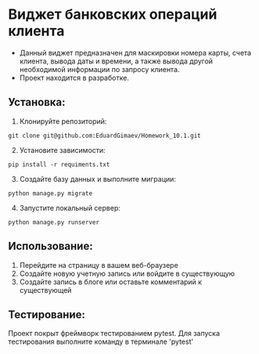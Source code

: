 # Виджет банковских операций клиента

 - Данный виджет предназначен для маскировки номера карты, счета клиента, вывода даты и времени, а также вывода другой
необходимой информации по запросу клиента. 
 - Проект находится в разработке.

## Установка:

1. Клонируйте репозиторий:
```
git clone git@github.com:EduardGimaev/Homework_10.1.git
```
2. Установите зависимости:
```
pip install -r requiments.txt
```
3. Создайте базу данных и выполните миграции:
```
python manage.py migrate
```
4. Запустите локальный сервер:
```
python manage.py runserver
```

## Использование:
1. Перейдите на страницу в вашем веб-браузере
2. Создайте новую учетную запись или войдите в существующую
3. Создайте запись в блоге или оставьте комментарий к существующей

## Тестирование:
Проект покрыт фреймворк тестированием pytest.
Для запуска тестирования выполните команду в терминале 'pytest'
